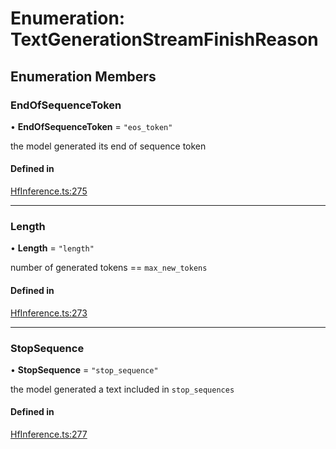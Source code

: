 # Enumeration: TextGenerationStreamFinishReason

## Enumeration Members

### EndOfSequenceToken

• **EndOfSequenceToken** = ``"eos_token"``

the model generated its end of sequence token

#### Defined in

[HfInference.ts:275](https://github.com/huggingface/huggingface.js/blob/main/packages/inference/src/HfInference.ts#L275)

___

### Length

• **Length** = ``"length"``

number of generated tokens == `max_new_tokens`

#### Defined in

[HfInference.ts:273](https://github.com/huggingface/huggingface.js/blob/main/packages/inference/src/HfInference.ts#L273)

___

### StopSequence

• **StopSequence** = ``"stop_sequence"``

the model generated a text included in `stop_sequences`

#### Defined in

[HfInference.ts:277](https://github.com/huggingface/huggingface.js/blob/main/packages/inference/src/HfInference.ts#L277)
